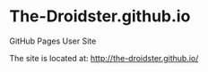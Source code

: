 The-Droidster.github.io
=======================

GitHub Pages User Site

The site is located at:
http://the-droidster.github.io/